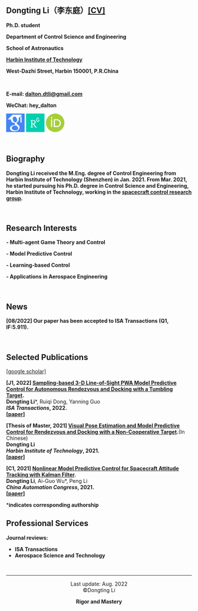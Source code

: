 ## Dongting Li（李东庭）[[CV]](/CV-dongtingli.pdf)  

**Ph.D. student**

**Department of Control Science and Engineering**

**School of Astronautics**

**[Harbin Institute of Technology](http://en.hit.edu.cn/)**

**West-Dazhi Street, Harbin 150001, P.R.China**

<br>

**E-mail: dalton.dtli@gmail.com**

**WeChat: hey_dalton**

[<img src="/google_scholar.png" width = "50" height = "50" alt="Google Scholar" 
align=center>](https://scholar.google.com/citations?user=dm9TgGcAAAAJ&hl=zh-CN&authuser=1)
[<img src="/rg.png" width = "50" height = "50" alt="Researchgate" 
align=center>](https://www.researchgate.net/profile/Li-Dongting)
[<img src="/orcid.jpeg" width = "50" height = "50" alt="Orcid" 
align=center>](https://orcid.org/my-orcid?orcid=0000-0002-8942-7400)

<br>

## Biography
**Dongting Li received the M.Eng. degree of Control Engineering from Harbin Institute of Technology (Shenzhen) in Jan. 2021. From Mar. 2021, he started pursuing his Ph.D. degree in Control Science and Engineering, Harbin Institute of Technology, working in the [spacecraft control research group](http://homepage.hit.edu.cn/maguangfu).**

<br>

## Research Interests
**- Multi-agent Game Theory and Control**

**- Model Predictive Control**

**- Learning-based Control**

**- Applications in Aerospace Engineering**

<br>

## News

**[08/2022] Our paper has been accepted to ISA Transactions (Q1, IF:5.911).**

<br>



## Selected Publications
 [[google scholar]](https://scholar.google.com/citations?user=dm9TgGcAAAAJ&hl=zh-CN&authuser=1)
 
**[J1, 2022] [Sampling-based 3-D Line-of-Sight PWA Model Predictive Control for Autonomous Rendezvous and Docking with a Tumbling Target](https://github.com/dongtingli-hit/dongtingli-hit.github.io/settings/pages).**\
**Dongting Li***, Ruiqi Dong, Yanning Guo\
***ISA Transactions*, 2022.**\
**[[paper]](https://github.com/dongtingli-hit/dongtingli-hit.github.io/settings/pages)**

**[Thesis of Master, 2021] [Visual Pose Estimation and Model Predictive Control for Rendezvous and Docking with a Non-Cooperative Target]([/masterthesis.pdf](https://d.wanfangdata.com.cn/thesis/ChJUaGVzaXNOZXdTMjAyMjA1MjYSCUQwMjQwMzYyMhoIeWxvY3ZzbGU%3D)).**\(In Chinese)\
**Dongting Li**\
***Harbin Institute of Technology*, 2021.**\
**[[paper]](/masterthesis.pdf)**

**[C1, 2021] [Nonlinear Model Predictive Control for Spacecraft Attitude Tracking with Kalman Filter](https://ieeexplore.ieee.org/abstract/document/9326718).**\
**Dongting Li**, Ai-Guo Wu*, Peng Li\
***China Automation Congress*, 2021.**\
**[[paper]](/2021c1.pdf)**

***indicates corresponding authorship**
<br>


## Professional Services
**Journal reviews:**
- **ISA Transactions**
- **Aerospace Science and Technology**
<br>

---
 
<center>Last update: Aug. 2022</center>

<center>©️Dongting Li</center>

**<center>Rigor and Mastery</center>**

